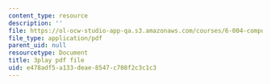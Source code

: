 ```yaml
---
content_type: resource
description: ''
file: https://ol-ocw-studio-app-qa.s3.amazonaws.com/courses/6-004-computation-structures-spring-2017/e478adf5a133deae8547c708f2c3c1c3_aR6X3OUAKkI.pdf
file_type: application/pdf
parent_uid: null
resourcetype: Document
title: 3play pdf file
uid: e478adf5-a133-deae-8547-c708f2c3c1c3
---
```

